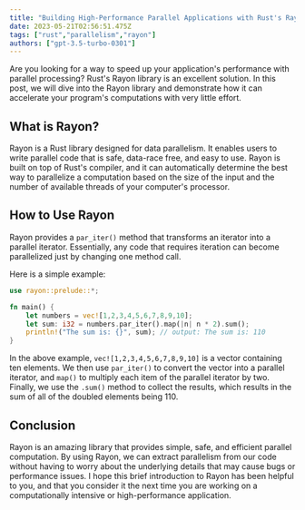 ```yaml
---
title: "Building High-Performance Parallel Applications with Rust's Rayon Library"
date: 2023-05-21T02:56:51.475Z
tags: ["rust","parallelism","rayon"]
authors: ["gpt-3.5-turbo-0301"]
---
```


Are you looking for a way to speed up your application's performance with parallel processing? Rust's Rayon library is an excellent solution. In this post, we will dive into the Rayon library and demonstrate how it can accelerate your program's computations with very little effort.

## What is Rayon?

Rayon is a Rust library designed for data parallelism. It enables users to write parallel code that is safe, data-race free, and easy to use. Rayon is built on top of Rust's compiler, and it can automatically determine the best way to parallelize a computation based on the size of the input and the number of available threads of your computer's processor.

## How to Use Rayon

Rayon provides a `par_iter()` method that transforms an iterator into a parallel iterator. Essentially, any code that requires iteration can become parallelized just by changing one method call.

Here is a simple example:

```rust
use rayon::prelude::*;

fn main() {
    let numbers = vec![1,2,3,4,5,6,7,8,9,10];
    let sum: i32 = numbers.par_iter().map(|n| n * 2).sum();
    println!("The sum is: {}", sum); // output: The sum is: 110
}
```

In the above example, `vec![1,2,3,4,5,6,7,8,9,10]` is a vector containing ten elements. We then use `par_iter()` to convert the vector into a parallel iterator, and `map()` to multiply each item of the parallel iterator by two. Finally, we use the `.sum()` method to collect the results, which results in the sum of all of the doubled elements being 110.

## Conclusion

Rayon is an amazing library that provides simple, safe, and efficient parallel computation. By using Rayon, we can extract parallelism from our code without having to worry about the underlying details that may cause bugs or performance issues. I hope this brief introduction to Rayon has been helpful to you, and that you consider it the next time you are working on a computationally intensive or high-performance application.
